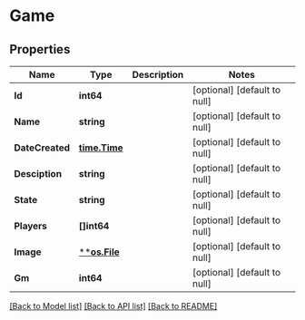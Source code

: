 # Game

## Properties
Name | Type | Description | Notes
------------ | ------------- | ------------- | -------------
**Id** | **int64** |  | [optional] [default to null]
**Name** | **string** |  | [optional] [default to null]
**DateCreated** | [**time.Time**](time.Time.md) |  | [optional] [default to null]
**Desciption** | **string** |  | [optional] [default to null]
**State** | **string** |  | [optional] [default to null]
**Players** | **[]int64** |  | [optional] [default to null]
**Image** | [****os.File**](*os.File.md) |  | [optional] [default to null]
**Gm** | **int64** |  | [optional] [default to null]

[[Back to Model list]](../README.md#documentation-for-models) [[Back to API list]](../README.md#documentation-for-api-endpoints) [[Back to README]](../README.md)

